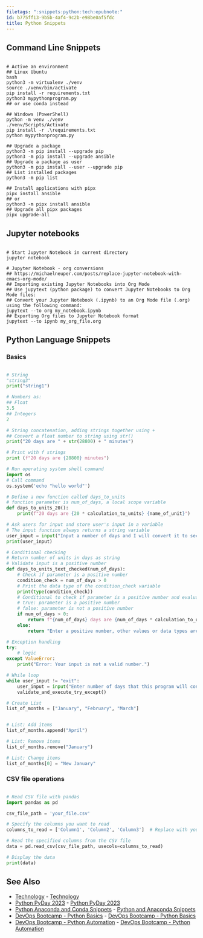 ```yaml
---
filetags: ":snippets:python:tech:epubnote:"
id: b775ff13-9b5b-4af4-9c2b-e98be0af5fdc
title: Python Snippets
---
```


## Command Line Snippets

``` shell

# Active an environment
## Linux Ubuntu
bash
python3 -m virtualenv ./venv
source ./venv/bin/activate
pip install -r requirements.txt
python3 mypythonprogram.py
## or use conda instead

## Windows (PowerShell)
python -m venv ./venv
./venv/Scripts/Activate
pip install -r .\requirements.txt
python mypythonprogram.py

## Upgrade a package
python3 -m pip install --upgrade pip
python3 -m pip install --upgrade ansible
## Upgrade a package as user
python3 -m pip install --user --upgrade pip
## List installed packages
python3 -m pip list

## Install applications with pipx
pipx install ansible
## or
python3 -m pipx install ansible
## Upgrade all pipx packages
pipx upgrade-all

```

## Jupyter notebooks

``` shell

# Start Jupyter Notebook in current directory
jupyter notebook

# Jupyter Notebook - org conversions
## https://michaelneuper.com/posts/replace-jupyter-notebook-with-emacs-org-mode/
## Importing existing Jupyter Notebooks into Org Mode
## Use jupytext (python package) to convert Jupyter Notebooks to Org Mode files:
## Convert your Jupyter Notebook (.ipynb) to an Org Mode file (.org) using the following command:
jupytext --to org my_notebook.ipynb
## Exporting Org files to Jupyter Notebook format
jupytext --to ipynb my_org_file.org

```

## Python Language Snippets

### Basics

``` python

# String
"string3"
print("string1")

# Numbers as:
## Float
3.5
## Integers
2

# String concatenation, adding strings together using +
## Convert a float number to string using str()
print("20 days are " + str(28800) + " minutes")

# Print with f strings
print (f"20 days are {28800} minutes")

# Run operating system shell command
import os
# Call command
os.system('echo "hello world"')

# Define a new function called days_to_units
# function parameter is num_of_days, a local scope variable
def days_to_units_20():
    print(f"20 days are {20 * calculation_to_units} {name_of_unit}")

# Ask users for input and store user's input in a variable
# The input function always returns a string variable
user_input = input("Input a number of days and I will convert it to seconds\n")
print(user_input)

# Conditional checking
# Return number of units in days as string
# Validate input is a positive number
def days_to_units_text_checked(num_of_days):
    # Check if parameter is a positive number
    condition_check = num_of_days > 0
    # Print the data type of the condition_check variable
    print(type(condition_check))
    # Conditional to check if parameter is a positive number and evaluates to a boolean
    # true: parameter is a positive number
    # false: parameter is not a positive number
    if num_of_days > 0:
        return f"{num_of_days} days are {num_of_days * calculation_to_units} {name_of_unit}"
    else:
        return "Enter a positive number, other values or data types are not allowed"

# Exception handling
try:
    # logic
except ValueError:
    print("Error: Your input is not a valid number.")

# While loop
while user_input != "exit":
    user_input = input("Enter number of days that this program will convert to hours or type exit to stop\n")
    validate_and_execute_try_except()

# Create List
list_of_months = ["January", "February", "March"]


# List: Add items
list_of_months.append("April")

# List: Remove items
list_of_months.remove("January")

# List: Change items
list_of_months[0] = "New January"

```

### CSV file operations

``` python

# Read CSV file with pandas
import pandas as pd

csv_file_path = 'your_file.csv'

# Specify the columns you want to read
columns_to_read = ['Column1', 'Column2', 'Column3']  # Replace with your actual column names

# Read the specified columns from the CSV file
data = pd.read_csv(csv_file_path, usecols=columns_to_read)

# Display the data
print(data)

```

## See Also

- [Technology](../600-technology) -
  [Technology](id:9092eabf-f6f5-4775-b8aa-6e78e74880c3)
- [Python PyDay 2023](../005-1-tech-python-pyday2023) - [Python PyDay
  2023](id:f8bc9ba2-948f-4b44-92f8-37bcea837b6e)
- [Python Anaconda and Conda
  Snippets](../005-computer-snippets-python-anaconda) - [Python and
  Anaconda Snippets](id:09101af3-7da0-4433-b8b4-c1df997fcd91)
- [DevOps Bootcamp - Python
  Basics](../005-computer-tech-devops-bootcamp-twn-python-basics) -
  [DevOps Bootcamp - Python
  Basics](id:a5dd45be-10bf-4ab6-8c8f-cb4719c74f1c)
- [DevOps Bootcamp - Python
  Automation](../005-computer-tech-devops-bootcamp-twn-python-automation) -
  [DevOps Bootcamp - Python
  Automation](id:c3dc1f6f-d9c4-4d86-88bc-488e42698f7d)
